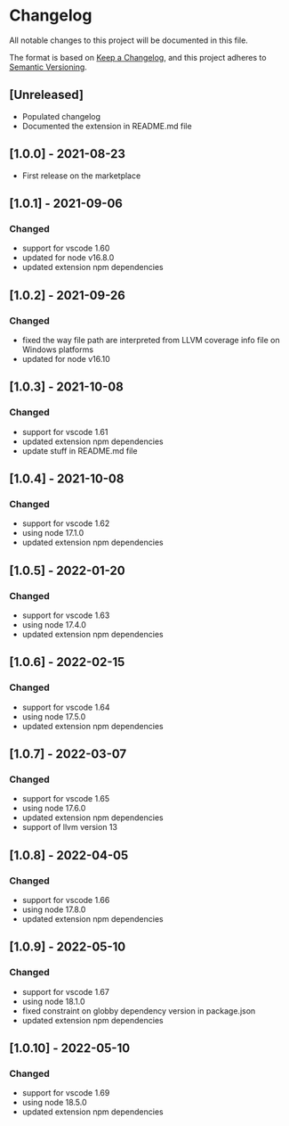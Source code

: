 # Changelog

All notable changes to this project will be documented in this file.

The format is based on [Keep a Changelog](https://keepachangelog.com/en/1.0.0/),
and this project adheres to [Semantic Versioning](https://semver.org/spec/v2.0.0.html).

## [Unreleased]

- Populated changelog
- Documented the extension in README.md file

## [1.0.0] - 2021-08-23

- First release on the marketplace

## [1.0.1] - 2021-09-06

### Changed

- support for vscode 1.60
- updated for node v16.8.0
- updated extension npm dependencies

## [1.0.2] - 2021-09-26

### Changed

- fixed the way file path are interpreted from LLVM coverage info file on Windows platforms
- updated for node v16.10

## [1.0.3] - 2021-10-08

### Changed

- support for vscode 1.61
- updated extension npm dependencies
- update stuff in README.md file

## [1.0.4] - 2021-10-08

### Changed

- support for vscode 1.62
- using node 17.1.0
- updated extension npm dependencies

## [1.0.5] - 2022-01-20

### Changed

- support for vscode 1.63
- using node 17.4.0
- updated extension npm dependencies

## [1.0.6] - 2022-02-15

### Changed

- support for vscode 1.64
- using node 17.5.0
- updated extension npm dependencies

## [1.0.7] - 2022-03-07

### Changed

- support for vscode 1.65
- using node 17.6.0
- updated extension npm dependencies
- support of llvm version 13

## [1.0.8] - 2022-04-05

### Changed

- support for vscode 1.66
- using node 17.8.0
- updated extension npm dependencies

## [1.0.9] - 2022-05-10

### Changed

- support for vscode 1.67
- using node 18.1.0
- fixed constraint on globby dependency version in package.json
- updated extension npm dependencies

## [1.0.10] - 2022-05-10

### Changed

- support for vscode 1.69
- using node 18.5.0
- updated extension npm dependencies
